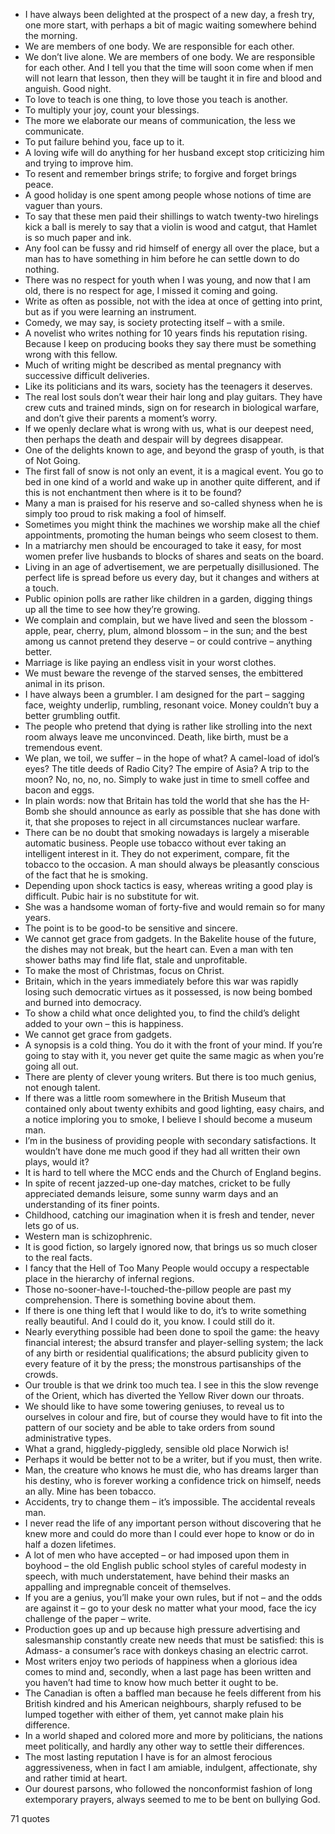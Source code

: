  - I have always been delighted at the prospect of a new day, a fresh try, one more start, with perhaps a bit of magic waiting somewhere behind the morning.
 - We are members of one body. We are responsible for each other.
 - We don’t live alone. We are members of one body. We are responsible for each other. And I tell you that the time will soon come when if men will not learn that lesson, then they will be taught it in fire and blood and anguish. Good night.
 - To love to teach is one thing, to love those you teach is another.
 - To multiply your joy, count your blessings.
 - The more we elaborate our means of communication, the less we communicate.
 - To put failure behind you, face up to it.
 - A loving wife will do anything for her husband except stop criticizing him and trying to improve him.
 - To resent and remember brings strife; to forgive and forget brings peace.
 - A good holiday is one spent among people whose notions of time are vaguer than yours.
 - To say that these men paid their shillings to watch twenty-two hirelings kick a ball is merely to say that a violin is wood and catgut, that Hamlet is so much paper and ink.
 - Any fool can be fussy and rid himself of energy all over the place, but a man has to have something in him before he can settle down to do nothing.
 - There was no respect for youth when I was young, and now that I am old, there is no respect for age, I missed it coming and going.
 - Write as often as possible, not with the idea at once of getting into print, but as if you were learning an instrument.
 - Comedy, we may say, is society protecting itself – with a smile.
 - A novelist who writes nothing for 10 years finds his reputation rising. Because I keep on producing books they say there must be something wrong with this fellow.
 - Much of writing might be described as mental pregnancy with successive difficult deliveries.
 - Like its politicians and its wars, society has the teenagers it deserves.
 - The real lost souls don’t wear their hair long and play guitars. They have crew cuts and trained minds, sign on for research in biological warfare, and don’t give their parents a moment’s worry.
 - If we openly declare what is wrong with us, what is our deepest need, then perhaps the death and despair will by degrees disappear.
 - One of the delights known to age, and beyond the grasp of youth, is that of Not Going.
 - The first fall of snow is not only an event, it is a magical event. You go to bed in one kind of a world and wake up in another quite different, and if this is not enchantment then where is it to be found?
 - Many a man is praised for his reserve and so-called shyness when he is simply too proud to risk making a fool of himself.
 - Sometimes you might think the machines we worship make all the chief appointments, promoting the human beings who seem closest to them.
 - In a matriarchy men should be encouraged to take it easy, for most women prefer live husbands to blocks of shares and seats on the board.
 - Living in an age of advertisement, we are perpetually disillusioned. The perfect life is spread before us every day, but it changes and withers at a touch.
 - Public opinion polls are rather like children in a garden, digging things up all the time to see how they’re growing.
 - We complain and complain, but we have lived and seen the blossom -apple, pear, cherry, plum, almond blossom – in the sun; and the best among us cannot pretend they deserve – or could contrive – anything better.
 - Marriage is like paying an endless visit in your worst clothes.
 - We must beware the revenge of the starved senses, the embittered animal in its prison.
 - I have always been a grumbler. I am designed for the part – sagging face, weighty underlip, rumbling, resonant voice. Money couldn’t buy a better grumbling outfit.
 - The people who pretend that dying is rather like strolling into the next room always leave me unconvinced. Death, like birth, must be a tremendous event.
 - We plan, we toil, we suffer – in the hope of what? A camel-load of idol’s eyes? The title deeds of Radio City? The empire of Asia? A trip to the moon? No, no, no, no. Simply to wake just in time to smell coffee and bacon and eggs.
 - In plain words: now that Britain has told the world that she has the H-Bomb she should announce as early as possible that she has done with it, that she proposes to reject in all circumstances nuclear warfare.
 - There can be no doubt that smoking nowadays is largely a miserable automatic business. People use tobacco without ever taking an intelligent interest in it. They do not experiment, compare, fit the tobacco to the occasion. A man should always be pleasantly conscious of the fact that he is smoking.
 - Depending upon shock tactics is easy, whereas writing a good play is difficult. Pubic hair is no substitute for wit.
 - She was a handsome woman of forty-five and would remain so for many years.
 - The point is to be good-to be sensitive and sincere.
 - We cannot get grace from gadgets. In the Bakelite house of the future, the dishes may not break, but the heart can. Even a man with ten shower baths may find life flat, stale and unprofitable.
 - To make the most of Christmas, focus on Christ.
 - Britain, which in the years immediately before this war was rapidly losing such democratic virtues as it possessed, is now being bombed and burned into democracy.
 - To show a child what once delighted you, to find the child’s delight added to your own – this is happiness.
 - We cannot get grace from gadgets.
 - A synopsis is a cold thing. You do it with the front of your mind. If you’re going to stay with it, you never get quite the same magic as when you’re going all out.
 - There are plenty of clever young writers. But there is too much genius, not enough talent.
 - If there was a little room somewhere in the British Museum that contained only about twenty exhibits and good lighting, easy chairs, and a notice imploring you to smoke, I believe I should become a museum man.
 - I’m in the business of providing people with secondary satisfactions. It wouldn’t have done me much good if they had all written their own plays, would it?
 - It is hard to tell where the MCC ends and the Church of England begins.
 - In spite of recent jazzed-up one-day matches, cricket to be fully appreciated demands leisure, some sunny warm days and an understanding of its finer points.
 - Childhood, catching our imagination when it is fresh and tender, never lets go of us.
 - Western man is schizophrenic.
 - It is good fiction, so largely ignored now, that brings us so much closer to the real facts.
 - I fancy that the Hell of Too Many People would occupy a respectable place in the hierarchy of infernal regions.
 - Those no-sooner-have-I-touched-the-pillow people are past my comprehension. There is something bovine about them.
 - If there is one thing left that I would like to do, it’s to write something really beautiful. And I could do it, you know. I could still do it.
 - Nearly everything possible had been done to spoil the game: the heavy financial interest; the absurd transfer and player-selling system; the lack of any birth or residential qualifications; the absurd publicity given to every feature of it by the press; the monstrous partisanships of the crowds.
 - Our trouble is that we drink too much tea. I see in this the slow revenge of the Orient, which has diverted the Yellow River down our throats.
 - We should like to have some towering geniuses, to reveal us to ourselves in colour and fire, but of course they would have to fit into the pattern of our society and be able to take orders from sound administrative types.
 - What a grand, higgledy-piggledy, sensible old place Norwich is!
 - Perhaps it would be better not to be a writer, but if you must, then write.
 - Man, the creature who knows he must die, who has dreams larger than his destiny, who is forever working a confidence trick on himself, needs an ally. Mine has been tobacco.
 - Accidents, try to change them – it’s impossible. The accidental reveals man.
 - I never read the life of any important person without discovering that he knew more and could do more than I could ever hope to know or do in half a dozen lifetimes.
 - A lot of men who have accepted – or had imposed upon them in boyhood – the old English public school styles of careful modesty in speech, with much understatement, have behind their masks an appalling and impregnable conceit of themselves.
 - If you are a genius, you’ll make your own rules, but if not – and the odds are against it – go to your desk no matter what your mood, face the icy challenge of the paper – write.
 - Production goes up and up because high pressure advertising and salesmanship constantly create new needs that must be satisfied: this is Admass- a consumer’s race with donkeys chasing an electric carrot.
 - Most writers enjoy two periods of happiness when a glorious idea comes to mind and, secondly, when a last page has been written and you haven’t had time to know how much better it ought to be.
 - The Canadian is often a baffled man because he feels different from his British kindred and his American neighbours, sharply refused to be lumped together with either of them, yet cannot make plain his difference.
 - In a world shaped and colored more and more by politicians, the nations meet politically, and hardly any other way to settle their differences.
 - The most lasting reputation I have is for an almost ferocious aggressiveness, when in fact I am amiable, indulgent, affectionate, shy and rather timid at heart.
 - Our dourest parsons, who followed the nonconformist fashion of long extemporary prayers, always seemed to me to be bent on bullying God.

71 quotes